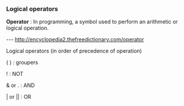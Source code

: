 ### Logical operators

**Operator**
: In programming, a symbol used to perform an arithmetic or logical operation. 

--- http://encyclopedia2.thefreedictionary.com/operator


Logical operators (in order of precedence of operation)

( )
: groupers

!
: NOT

& or .
: AND

\| or \|\|
: OR

